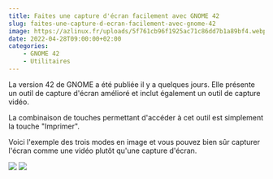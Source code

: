 ```yaml
---
title: Faites une capture d'écran facilement avec GNOME 42
slug: faites-une-capture-d-ecran-facilement-avec-gnome-42
image: https://azlinux.fr/uploads/5f761cb96f1925ac71c86dd7b1a89bf4.webp
date: 2022-04-28T09:00:00+02:00
categories:
    - GNOME 42
    - Utilitaires
---
```


La version 42 de GNOME a été publiée il y a quelques jours. Elle présente un outil de capture d'écran amélioré et inclut également un outil de capture vidéo.

La combinaison de touches permettant d'accéder à cet outil est simplement la touche "Imprimer".

Voici l'exemple des trois modes en image et vous pouvez bien sûr capturer l'écran comme une vidéo plutôt qu'une capture d'écran.

![](https://azlinux.fr/uploads/8ce3b31dba6acd763703071b5dc8d721.webp) ![](https://azlinux.fr/uploads/55217c884660bb9b9abe37878fe82ad5.webp)
